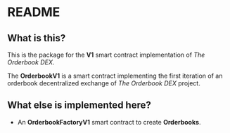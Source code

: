 # README

## What is this?

This is the package for the **V1** smart contract implementation of *The Orderbook DEX*.

The **OrderbookV1** is a smart contract implementing the first iteration of an orderbook decentralized exchange of *The Orderbook DEX* project.

## What else is implemented here?

* An **OrderbookFactoryV1** smart contract to create **Orderbooks**.
